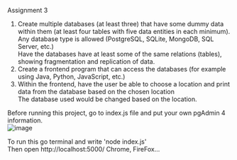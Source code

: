 Assignment 3

1. Create multiple databases (at least three) that have some dummy data within them (at least four tables with five data entities in each minimum).  
Any database type is allowed (PostgreSQL, SQLite, MongoDB, SQL Server, etc.)  
Have the databases have at least some of the same relations (tables), showing fragmentation and replication of data.  
2. Create a frontend program that can access the databases (for example using Java, Python, JavaScript, etc.)   
3. Within the frontend, have the user be able to choose a location and print data from the database based on the chosen location  
   The database used would be changed based on the location.  

Before running this project, go to index.js file and put your own pgAdmin 4 information.  
![image](https://github.com/user-attachments/assets/aaf05030-1e96-4f4f-9c0d-44faa4a892e6)

To run this go terminal and write 'node index.js'  
Then open http://localhost:5000/ Chrome, FireFox...
